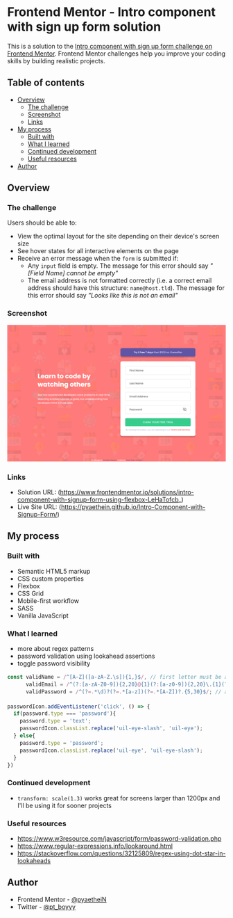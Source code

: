 # Frontend Mentor - Intro component with sign up form solution

This is a solution to the [Intro component with sign up form challenge on Frontend Mentor](https://www.frontendmentor.io/challenges/intro-component-with-signup-form-5cf91bd49edda32581d28fd1). Frontend Mentor challenges help you improve your coding skills by building realistic projects. 

## Table of contents

- [Overview](#overview)
  - [The challenge](#the-challenge)
  - [Screenshot](#screenshot)
  - [Links](#links)
- [My process](#my-process)
  - [Built with](#built-with)
  - [What I learned](#what-i-learned)
  - [Continued development](#continued-development)
  - [Useful resources](#useful-resources)
- [Author](#author)

## Overview

### The challenge

Users should be able to:

- View the optimal layout for the site depending on their device's screen size
- See hover states for all interactive elements on the page
- Receive an error message when the `form` is submitted if:
  - Any `input` field is empty. The message for this error should say *"[Field Name] cannot be empty"*
  - The email address is not formatted correctly (i.e. a correct email address should have this structure: `name@host.tld`). The message for this error should say *"Looks like this is not an email"*

### Screenshot

![](/screenshots/desktop-preview.png)

### Links

- Solution URL: (https://www.frontendmentor.io/solutions/intro-component-with-signup-form-using-flexbox-LeHaTofcb_)
- Live Site URL: (https://pyaethein.github.io/Intro-Component-with-Signup-Form/)

## My process

### Built with

- Semantic HTML5 markup
- CSS custom properties
- Flexbox
- CSS Grid
- Mobile-first workflow
- SASS
- Vanilla JavaScript

### What I learned

- more about regex patterns
- password validation using lookahead assertions
- toggle password visibility

```js
const validName = /^[A-Z]([a-zA-Z.\s]){1,}$/, // first letter must be a capital letter (minimum 2 words)
      validEmail = /^(?:[a-zA-Z0-9]){2,20}@{1}(?:[a-z0-9]){2,20}\.{1}(?:[a-z]{2,20})((\.(?:[a-z]){2,3})?)$/,
      validPassword = /^(?=.*\d)?(?=.*[a-z])(?=.*[A-Z])?.{5,30}$/; // at least one digit, one lowercase, one uppercase(optional) 

passwordIcon.addEventListener('click', () => {
  if(password.type === 'password'){
    password.type = 'text';
    passwordIcon.classList.replace('uil-eye-slash', 'uil-eye');
  } else{
    password.type = 'password';
    passwordIcon.classList.replace('uil-eye', 'uil-eye-slash');
  }
})
```

### Continued development

- `transform: scale(1.3)` works great for screens larger than 1200px and I'll be using it for sooner projects

### Useful resources

- https://www.w3resource.com/javascript/form/password-validation.php 
- https://www.regular-expressions.info/lookaround.html
- https://stackoverflow.com/questions/32125809/regex-using-dot-star-in-lookaheads

## Author

- Frontend Mentor - [@pyaetheiN](https://www.frontendmentor.io/profile/pyaetheiN)
- Twitter - [@pt_boyyy](https://www.twitter.com/pt_boyyy)